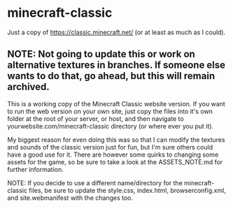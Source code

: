 # minecraft-classic
Just a copy of https://classic.minecraft.net/ (or at least as much as I could).

## NOTE: Not going to update this or work on alternative textures in branches. If someone else wants to do that, go ahead, but this will remain archived.

This is a working copy of the Minecraft Classic website version. If you want to run the web version on your own site, just copy the files into it's own folder at the root of your server, or host, and then navigate to yourwebsite.com/minecraft-classic directory (or where ever you put it).

My biggest reason for even doing this was so that I can modify the textures and sounds of the classic version just for fun, but I'm sure others could have a good use for it. There are however some quirks to changing some assets for the game, so be sure to take a look at the ASSETS_NOTE.md for further information.

NOTE: If you decide to use a different name/directory for the minecraft-classic files, be sure to update the style.css, index.html, browserconfig.xml, and site.webmanifest with the changes too.

